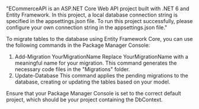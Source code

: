 "ECommerceAPI is an ASP.NET Core Web API project built with .NET 6 and Entity Framework.
In this project, a local database connection string is specified in the appsettings.json file. 
To run this project successfully, please configure your own connection string in the appsettings.json file."

To migrate tables to the database using Entity Framework Core, you can use the following commands in the Package Manager Console:
1.  Add-Migration YourMigrationName
Replace YourMigrationName with a meaningful name for your migration. This command generates the necessary code files in the "Migrations" folder.
2.  Update-Database
This command applies the pending migrations to the database, creating or updating the tables based on your model.

Ensure that your Package Manager Console is set to the correct default project, which should be your project containing the DbContext.
